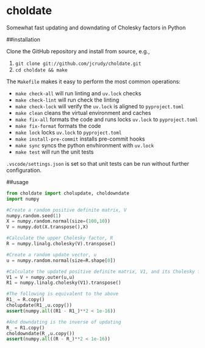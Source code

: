 choldate
========

Somewhat fast updating and downdating of Cholesky factors in Python

##installation

Clone the GitHub repository and install from source, e.g.,

1. `git clone git://github.com/jcrudy/choldate.git`
2. `cd choldate && make`

The `Makefile` makes it easy to perform the most common operations:
* `make check-all` will run linting and `uv.lock` checks
* `make check-lint` will run check the linting
* `make check-lock` will verify the `uv.lock` is aligned to `pyproject.toml`
* `make clean` cleans the virtual environment and caches
* `make fix-all` formats the code and runs locks `uv.lock` to `pyproject.toml`
* `make fix-format` formats the code
* `make lock` locks `uv.lock` to `pyproject.toml`
* `make install-pre-commit` installs pre-commit hooks
* `make sync` syncs the python envhironment with `uv.lock`
* `make test` will run the unit tests

`.vscode/settings.json` is set so that unit tests can be run without further configuration.

##usage
```python
from choldate import cholupdate, choldowndate
import numpy

#Create a random positive definite matrix, V
numpy.random.seed(1)
X = numpy.random.normal(size=(100,10))
V = numpy.dot(X.transpose(),X)

#Calculate the upper Cholesky factor, R
R = numpy.linalg.cholesky(V).transpose()

#Create a random update vector, u
u = numpy.random.normal(size=R.shape[0])

#Calculate the updated positive definite matrix, V1, and its Cholesky factor, R1
V1 = V + numpy.outer(u,u)
R1 = numpy.linalg.cholesky(V1).transpose()

#The following is equivalent to the above
R1_ = R.copy()
cholupdate(R1_,u.copy())
assert(numpy.all((R1 - R1_)**2 < 1e-16))

#And downdating is the inverse of updating
R_ = R1.copy()
choldowndate(R_,u.copy())
assert(numpy.all((R - R_)**2 < 1e-16))
```
